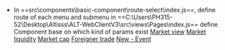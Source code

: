 - In ==src\components\basic-component\route-select\index.js==, define route of each menu and submenu
in ==C:\Users\PH315-52\Desktop\Altisss\ALT-WebClientV3\src\views\Pages\index.js== define Component base on which kind of params exist
[Market view](Market_view.md)
[Market liquidity](Market_liquidity)
[Market cap](Market_cap.md)
[Foreigner trade](Foreigner_trade)
[New - Event](New_Event)